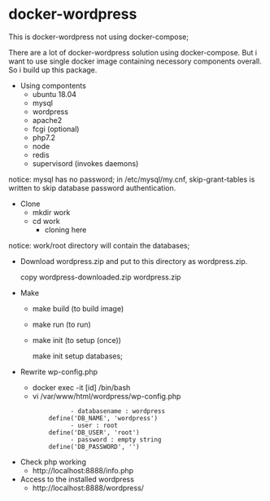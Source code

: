 # docker-wordpress

This is docker-wordpress not using docker-compose;

There are a lot of docker-wordpress solution using docker-compose.
But i want to use single docker image containing necessory components overall.
So i build up this package.

- Using compontents
	- ubuntu 18.04
	- mysql
	- wordpress
	- apache2
	- fcgi (optional)
	- php7.2
	- node
	- redis
	- supervisord (invokes daemons)

notice: mysql has no password;  in /etc/mysql/my.cnf, skip-grant-tables is written to skip database password authentication.


- Clone
	- mkdir work
	- cd work
        - cloning here 

notice: work/root directory will contain the databases;

- Download wordpress.zip and put to this directory as wordpress.zip.
  
  copy wordpress-downloaded.zip wordpress.zip

- Make
	- make build (to build image) 
	- make run (to run)
	- make init (to setup (once))

        make init setup databases;

- Rewrite wp-config.php
	- docker exec -it [id] /bin/bash
	- vi /var/www/html/wordpress/wp-config.php

```
                 - databasename : wordpress
		   define('DB_NAME', 'wordpress')
                 - user : root
		   define('DB_USER', 'root')
                 - password : empty string
		   define('DB_PASSWORD', '')
```		 

- Check php working
	- http://localhost:8888/info.php
- Access to the installed wordpress
	- http://localhost:8888/wordpress/
